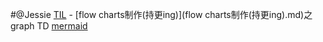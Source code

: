 
#@Jessie [TIL](TIL.md)
    - [flow charts制作(持更ing)](flow charts制作(持更ing).md)之graph TD [mermaid](mermaid.md)
